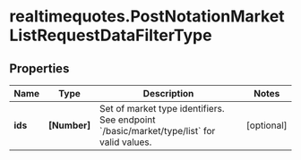 # realtimequotes.PostNotationMarketListRequestDataFilterType

## Properties

Name | Type | Description | Notes
------------ | ------------- | ------------- | -------------
**ids** | **[Number]** | Set of market type identifiers. See endpoint &#x60;/basic/market/type/list&#x60; for valid values. | [optional] 


